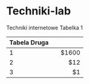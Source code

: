 # Techniki-lab
Techniki internetowe Tabelka 1

| Tabela Druga       |         |  |
| ------------- |:-------------:| -----: |
| 1      |  | $1600 |
| 2      |      |   $12 |
| 3 |       |    $1 |


